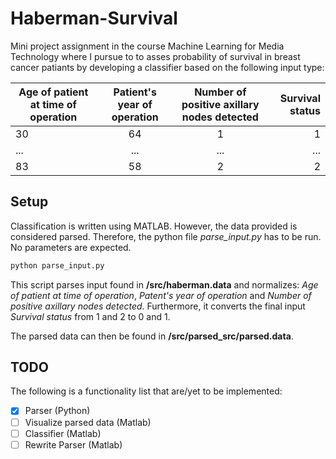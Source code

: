# Haberman-Survival

Mini project assignment in the course Machine Learning for Media Technology where I pursue to to asses probability of survival in breast cancer patiants by developing a classifier based on the following input type:

|Age of patient at time of operation |Patient's year of operation| Number of positive axillary nodes detected| Survival status |
| ------------- |:-------------:| :-----:| ----: |
| 30 | 64 | 1 | 1 |
| ... | ... | ... | ... |
| 83 | 58 | 2 | 2 |

## Setup

Classification is written using MATLAB. However, the data provided is considered parsed. Therefore, the python file *parse_input.py* has to be run. No parameters are expected.

```python
python parse_input.py
```

This script parses input found in **/src/haberman.data** and normalizes: *Age of patient at time of operation*, *Patent's year of operation* and *Number of positive axillary nodes detected*. Furthermore, it converts the final input *Survival status* from 1 and 2 to 0 and 1.

The parsed data can then be found in **/src/parsed_src/parsed.data**.

## TODO

The following is a functionality list that are/yet to be implemented:

- [X] Parser (Python)
- [ ] Visualize parsed data (Matlab)
- [ ] Classifier (Matlab)
- [ ] Rewrite Parser (Matlab)
